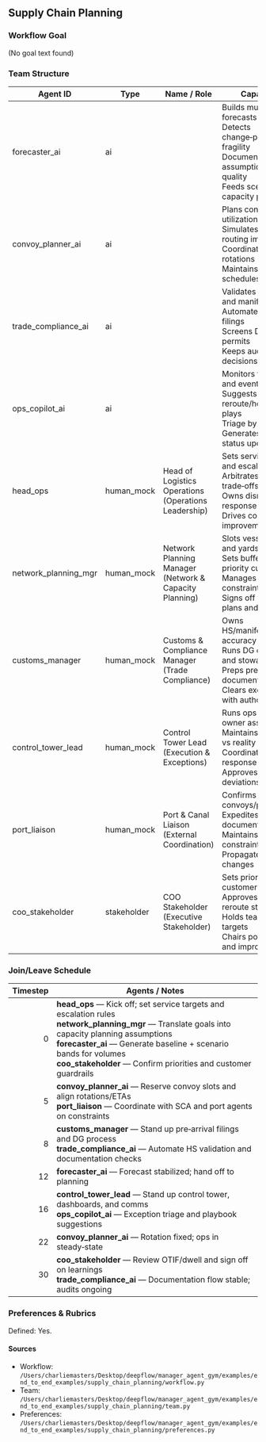 ## Supply Chain Planning

### Workflow Goal

(No goal text found)

### Team Structure

| Agent ID | Type | Name / Role | Capabilities |
|---|---|---|---|
| forecaster_ai | ai |  | Builds multi‑horizon forecasts with CIs<br>Detects change‑points and fragility<br>Documents assumptions and data quality<br>Feeds scenarios to capacity planning |
| convoy_planner_ai | ai |  | Plans convoy/slot utilization<br>Simulates ETA and routing impacts<br>Coordinates port rotations<br>Maintains auditable schedules |
| trade_compliance_ai | ai |  | Validates HS coding and manifests<br>Automates advance filings<br>Screens DG and permits<br>Keeps audit trails for decisions |
| ops_copilot_ai | ai |  | Monitors telemetry and events<br>Suggests reroute/hold/advance plays<br>Triage by SLA/impact<br>Generates concise status updates |
| head_ops | human_mock | Head of Logistics Operations (Operations Leadership) | Sets service targets and escalation rules<br>Arbitrates capacity trade‑offs<br>Owns disruption response<br>Drives continuous improvement |
| network_planning_mgr | human_mock | Network Planning Manager (Network & Capacity Planning) | Slots vessels/rail/road and yards<br>Sets buffers for priority customers<br>Manages resource constraints<br>Signs off weekly plans and reroutes |
| customs_manager | human_mock | Customs & Compliance Manager (Trade Compliance) | Owns HS/manifest/permit accuracy<br>Runs DG declarations and stowage checks<br>Preps pre‑arrival documentation<br>Clears exceptions with authorities |
| control_tower_lead | human_mock | Control Tower Lead (Execution & Exceptions) | Runs ops room and owner assignment<br>Maintains dashboards vs reality<br>Coordinates incident response<br>Approves deliberate deviations |
| port_liaison | human_mock | Port & Canal Liaison (External Coordination) | Confirms convoys/pilotage/tugs<br>Expedites documentation issues<br>Maintains rotation constraints view<br>Propagates schedule changes |
| coo_stakeholder | stakeholder | COO Stakeholder (Executive Stakeholder) | Sets priorities and customer guardrails<br>Approves buffers and reroute strategies<br>Holds teams to OTIF targets<br>Chairs post‑mortems and improvements |

### Join/Leave Schedule

| Timestep | Agents / Notes |
|---:|---|
| 0 | **head_ops** — Kick off; set service targets and escalation rules<br>**network_planning_mgr** — Translate goals into capacity planning assumptions<br>**forecaster_ai** — Generate baseline + scenario bands for volumes<br>**coo_stakeholder** — Confirm priorities and customer guardrails |
| 5 | **convoy_planner_ai** — Reserve convoy slots and align rotations/ETAs<br>**port_liaison** — Coordinate with SCA and port agents on constraints |
| 8 | **customs_manager** — Stand up pre‑arrival filings and DG process<br>**trade_compliance_ai** — Automate HS validation and documentation checks |
| 12 | **forecaster_ai** — Forecast stabilized; hand off to planning |
| 16 | **control_tower_lead** — Stand up control tower, dashboards, and comms<br>**ops_copilot_ai** — Exception triage and playbook suggestions |
| 22 | **convoy_planner_ai** — Rotation fixed; ops in steady‑state |
| 30 | **coo_stakeholder** — Review OTIF/dwell and sign off on learnings<br>**trade_compliance_ai** — Documentation flow stable; audits ongoing |

### Preferences & Rubrics

Defined: Yes.

#### Sources

- Workflow: `/Users/charliemasters/Desktop/deepflow/manager_agent_gym/examples/end_to_end_examples/supply_chain_planning/workflow.py`
- Team: `/Users/charliemasters/Desktop/deepflow/manager_agent_gym/examples/end_to_end_examples/supply_chain_planning/team.py`
- Preferences: `/Users/charliemasters/Desktop/deepflow/manager_agent_gym/examples/end_to_end_examples/supply_chain_planning/preferences.py`

